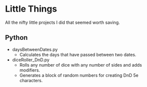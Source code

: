 # Little Things
All the nifty little projects I did that seemed worth saving.

## Python
* daysBetweenDates.py
  * Calculates the days that have passed between two dates.
* diceRoller_DnD.py
  * Rolls any number of dice with any number of sides and adds modifiers.
  * Generates a block of random numbers for creating DnD 5e characters.
